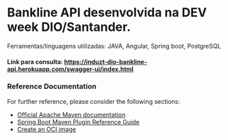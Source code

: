 # Bankline API desenvolvida na DEV week DIO/Santander.

Ferramentas/linguagens utilizadas: JAVA, Angular, Spring boot, PostgreSQL

#### Link para consulta: https://induzt-dio-bankline-api.herokuapp.com/swagger-ui/index.html

### Reference Documentation
For further reference, please consider the following sections:

* [Official Apache Maven documentation](https://maven.apache.org/guides/index.html)
* [Spring Boot Maven Plugin Reference Guide](https://docs.spring.io/spring-boot/docs/2.6.7/maven-plugin/reference/html/)
* [Create an OCI image](https://docs.spring.io/spring-boot/docs/2.6.7/maven-plugin/reference/html/#build-image)

